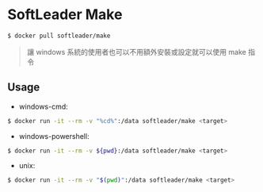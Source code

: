 # SoftLeader Make

```sh
$ docker pull softleader/make
```

> 讓 windows 系統的使用者也可以不用額外安裝或設定就可以使用 make 指令

## Usage

- windows-cmd:

```sh
$ docker run -it --rm -v "%cd%":/data softleader/make <target>
```

- windows-powershell:

```sh
$ docker run -it --rm -v ${pwd}:/data softleader/make <target>
```

- unix:

```sh
$ docker run -it --rm -v "$(pwd)":/data softleader/make <target>
```
